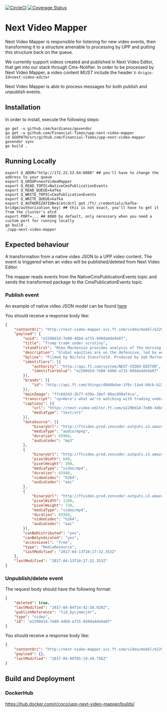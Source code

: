 [![CircleCI](https://circleci.com/gh/Financial-Times/upp-next-video-mapper.svg?style=svg)](https://circleci.com/gh/Financial-Times/upp-next-video-mapper)
[![Coverage Status](https://coveralls.io/repos/github/Financial-Times/next-video-mapper/badge.svg?branch=master)](https://coveralls.io/github/Financial-Times/next-video-mapper?branch=master)

# Next Video Mapper
Next Video Mapper is responsible for listening for new video events, then transforming it to a structure amenable to processing by UPP and putting this structure back on the queue.

We currently support videos created and published in Next Video Editor, that get into our stack through Cms-Notifier. In order to be processed by Next Video Mapper, a video content *MUST* include the header `X-Origin-Id=next-video-editor`

Next Video Mapper is able to process messages for both publish and unpublish events.

## Installation
In order to install, execute the following steps:
```
go get -u github.com/kardianos/govendor
go get -u github.com/Financial-Times/upp-next-video-mapper
cd $GOPATH/src/github.com/Financial-Times/upp-next-video-mapper
govendor sync
go build .
```

## Running Locally

```
export Q_ADDR="http://172.23.53.64:8080" ## you'll have to change the address to your queue
export Q_GROUP=nextVideoMapper
export Q_READ_TOPIC=NativeCmsPublicationEvents
export Q_READ_QUEUE=kafka
export Q_WRITE_TOPIC=CmsPublicationEvents
export Q_WRITE_QUEUE=kafka
export Q_AUTHORIZATION=$(etcdctl get /ft/_credentials/kafka-bridge/authorization_key) ## this is not exact, you'll have to get it from the cluster's etcd
export PORT=... ## 8080 by default, only necessary when you need a custom port for running locally 
go build .
./upp-next-video-mapper
```

## Expected behaviour 

A transformation from a native video JSON to a UPP video content. The event is triggered when an video will be published/deleted from Next Video Editor.

The mapper reads events from the NativeCmsPublicationEvents topic and sends the transformed package to the CmsPublicationEvents topic. 

### Publish event

An example of native video JSON model can be found [here](https://gist.github.com/tosan88/580a10da0b5ef3df0a89d40acfe957c7) 

You should receive a response body like:

```json
{
	"contentUri": "http://next-video-mapper.svc.ft.com/video/model/e2290d14-7e80-4db8-a715-949da4de9a07",
	"payload": {
		"uuid": "e2290d14-7e80-4db8-a715-949da4de9a07",
		"title": "Trump trade under scrutiny",
		"standfirst": "Mike Mackenzie provides analysis of the morning's market news",
		"description": "Global equities are on the defensive, led by weaker commodities and financials as investors scrutinise the viability of the Trump trade. The FT's Mike Mackenzie reports.",
		"byline": "Filmed by Niclola Stansfield. Produced by Seb Morton-Clark.",
		"identifiers": [{
			"authority": "http://api.ft.com/system/NEXT-VIDEO-EDITOR",
			"identifierValue": "e2290d14-7e80-4db8-a715-949da4de9a07"
		}],
		"brands": [{
			"id": "http://api.ft.com/things/dbb0bdae-1f0c-11e4-b0cb-b2227cce2b54"
		}],
		"mainImage": "ffc60243-2b77-439a-38af-98acd99af4ca",
		"transcript": "<p>Here's what we're watching with trading underway in London. Global equities under pressure led by weaker commodities and financials as investors scrutinise the viability of the Trump trade. The dollar is weaker. Havens like yen, gold, and government bonds finding buyers. </p><p>As the dust settles over the failure to replace Obamacare, focus now on whether tax reform and other fiscal measures will eventuate. This is where the rubber meets the road for the Trump trade. High flying equity markets had been underpinned by the promise of big tax cuts and fiscal stimulus. And Wall Street is souring. </p><p>One big beneficiary of lower corporate taxes under Trump are small caps. They are now down 2 and 1/2% for the year. While the sector is still much higher since November, this is a key market barometer of prospects for the Trump trade. </p><p>Now while many still think some measure of tax reform or spending will eventuate, markets are very wary, namely of the risk that Congress and the Trump administration fail to reach agreement on legislation, that unlike health care reform, matters a great deal more to investors. </p><p>[MUSIC PLAYING] </p>",
		"captions": [{
			"url": "https://next-video-editor.ft.com/e2290d14-7e80-4db8-a715-949da4de9a07.vtt",
			"mediaType": "text/vtt"
		}],
		"dataSource": [{
			"binaryUrl": "http://ftvideo.prod.zencoder.outputs.s3.amazonaws.com/e2290d14-7e80-4db8-a715-949da4de9a07/0x0.mp3",
			"mediaType": "audio/mpeg",
			"duration": 65904,
			"audioCodec": "mp3"
		},
		{
			"binaryUrl": "http://ftvideo.prod.zencoder.outputs.s3.amazonaws.com/e2290d14-7e80-4db8-a715-949da4de9a07/640x360.mp4",
			"pixelWidth": 640,
			"pixelHeight": 360,
			"mediaType": "video/mp4",
			"duration": 65940,
			"videoCodec": "h264",
			"audioCodec": "aac"
		},
		{
			"binaryUrl": "http://ftvideo.prod.zencoder.outputs.s3.amazonaws.com/e2290d14-7e80-4db8-a715-949da4de9a07/1280x720.mp4",
			"pixelWidth": 1280,
			"pixelHeight": 720,
			"mediaType": "video/mp4",
			"duration": 65940,
			"videoCodec": "h264",
			"audioCodec": "aac"
		}],
		"canBeDistributed": "yes",
		"canBeSyndicated": "yes",
		"accessLevel": "free",
		"type": "MediaResource",
		"lastModified": "2017-04-13T10:27:32.353Z"
	},
	"lastModified": "2017-04-13T10:27:32.353Z"
}
```

### Unpublish/delete event
The request body should have the following format:
```json
{
	"deleted": true,
	"lastModified": "2017-04-04T14:42:58.920Z",
	"publishReference": "tid_bycjmmcj4r",
	"type": "video",
	"id": "e2290d14-7e80-4db8-a715-949da4de9a07"
}
```

You should receive a response body like:
```json 
{
	"contentUri": "http://next-video-mapper.svc.ft.com/video/model/e2290d14-7e80-4db8-a715-949da4de9a07",
	"payload": {},
	"lastModified": "2017-04-09T05:19:49.756Z"
}
```

## Build and Deployment

### DockerHub

https://hub.docker.com/r/coco/upp-next-video-mapper/builds/
